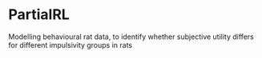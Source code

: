# PartialRL
Modelling behavioural rat data, to identify whether subjective utility differs for different impulsivity groups in rats

